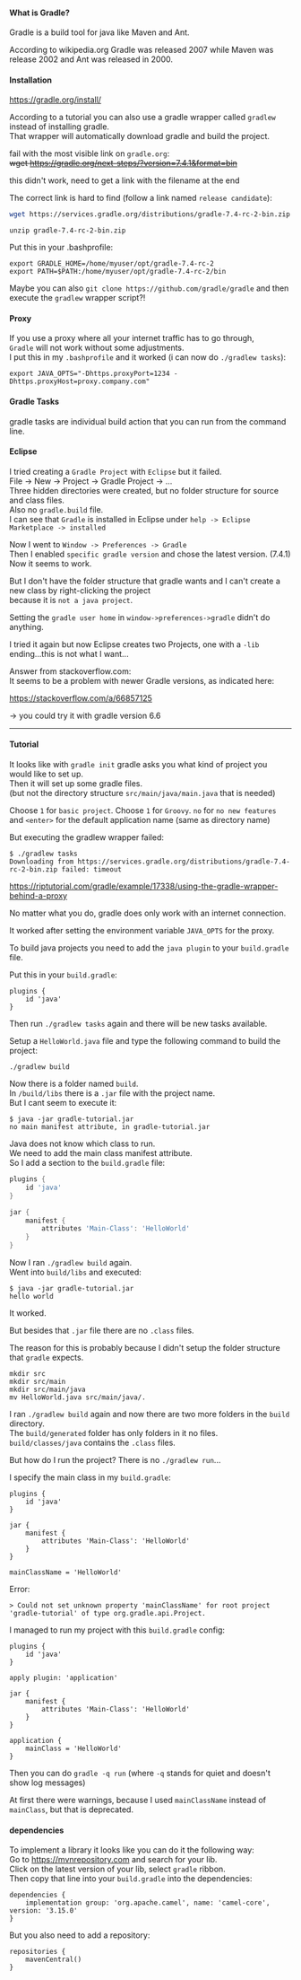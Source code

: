 #### What is Gradle?

Gradle is a build tool for java like Maven and Ant.

According to wikipedia.org Gradle was released 2007 while Maven was release 2002 and Ant was released in 2000.

#### Installation

https://gradle.org/install/

According to a tutorial you can also use a gradle wrapper called `gradlew` instead of installing gradle.\
That wrapper will automatically download gradle and build the project.

fail with the most visible link on `gradle.org`:\
~~wget https://gradle.org/next-steps/?version=7.4.1&format=bin~~

this didn't work, need to get a link with the filename at the end

The correct link is hard to find (follow a link named `release candidate`):
```bash
wget https://services.gradle.org/distributions/gradle-7.4-rc-2-bin.zip
```

```
unzip gradle-7.4-rc-2-bin.zip
```

Put this in your .bashprofile:
```
export GRADLE_HOME=/home/myuser/opt/gradle-7.4-rc-2
export PATH=$PATH:/home/myuser/opt/gradle-7.4-rc-2/bin
```

Maybe you can also `git clone https://github.com/gradle/gradle` and then execute the `gradlew` wrapper script?!

#### Proxy

If you use a proxy where all your internet traffic has to go through,\
`Gradle` will not work without some adjustments.\
I put this in my `.bashprofile` and it worked (i can now do `./gradlew tasks`):
```
export JAVA_OPTS="-Dhttps.proxyPort=1234 -Dhttps.proxyHost=proxy.company.com"
```

#### Gradle Tasks

gradle tasks are individual build action that you can run from the command line.

#### Eclipse

I tried creating a `Gradle Project` with `Eclipse` but it failed.\
File -> New -> Project -> Gradle Project -> ...\
Three hidden directories were created, but no folder structure for source and class files.\
Also no `gradle.build` file.\
I can see that `Gradle` is installed in Eclipse under `help -> Eclipse Marketplace -> installed`

Now I went to `Window -> Preferences -> Gradle`\
Then I enabled `specific gradle version` and chose the latest version. (7.4.1)\
Now it seems to work.

But I don't have the folder structure that gradle wants and I can't create a new class by right-clicking the project\
because it is `not a java project`.

Setting the `gradle user home` in `window->preferences->gradle` didn't do anything.

I tried it again but now Eclipse creates two Projects, one with a `-lib` ending...this is not what I want...

Answer from stackoverflow.com:\
It seems to be a problem with newer Gradle versions, as indicated here:

https://stackoverflow.com/a/66857125

-> you could try it with gradle version 6.6


***
#### Tutorial

It looks like with `gradle init` gradle asks you what kind of project you would like to set up.\
Then it will set up some gradle files.\
(but not the directory structure `src/main/java/main.java` that is needed)

Choose `1` for `basic project`.
Choose `1` for `Groovy`.
`no` for `no new features`
and `<enter>` for the default application name (same as directory name)

But executing the gradlew wrapper failed:
```
$ ./gradlew tasks
Downloading from https://services.gradle.org/distributions/gradle-7.4-rc-2-bin.zip failed: timeout
```

https://riptutorial.com/gradle/example/17338/using-the-gradle-wrapper-behind-a-proxy

No matter what you do, gradle does only work with an internet connection.

It worked after setting the environment variable `JAVA_OPTS` for the proxy.

To build java projects you need to add the `java plugin` to your `build.gradle` file.

Put this in your `build.gradle`:
```
plugins {
    id 'java'
}
```
Then run `./gradlew tasks` again and there will be new tasks available.

Setup a `HelloWorld.java` file and type the following command to build the project:
```
./gradlew build
```
Now there is a folder named `build`.\
In `/build/libs` there is a `.jar` file with the project name.\
But I cant seem to execute it:
```
$ java -jar gradle-tutorial.jar
no main manifest attribute, in gradle-tutorial.jar
```
Java does not know which class to run.\
We need to add the main class manifest attribute.\
So I add a section to the `build.gradle` file:
``` Groovy
plugins {
    id 'java'
}

jar {
    manifest {
        attributes 'Main-Class': 'HelloWorld'
    }
}
```
Now I ran `./gradlew build` again.\
Went into `build/libs` and executed:
```
$ java -jar gradle-tutorial.jar
hello world
```
It worked.

But besides that `.jar` file there are no `.class` files.

The reason for this is probably because I didn't setup the folder structure that `gradle` expects.

```
mkdir src
mkdir src/main
mkdir src/main/java
mv HelloWorld.java src/main/java/.
```
I ran `./gradlew build` again and now there are two more folders in the `build` directory.\
The `build/generated` folder has only folders in it no files.\
`build/classes/java` contains the `.class` files.

But how do I run the project? There is no `./gradlew run`...

I specify the main class in my `build.gradle`:
```
plugins {
    id 'java'
}

jar {
    manifest {
        attributes 'Main-Class': 'HelloWorld'
    }
}

mainClassName = 'HelloWorld'
```
Error:
```
> Could not set unknown property 'mainClassName' for root project 'gradle-tutorial' of type org.gradle.api.Project.
```

I managed to run my project with this `build.gradle` config:
```
plugins {
    id 'java'
}

apply plugin: 'application'

jar {
    manifest {
        attributes 'Main-Class': 'HelloWorld'
    }
}

application {
    mainClass = 'HelloWorld'
}
```

Then you can do `gradle -q run` (where `-q` stands for quiet and doesn't show log messages)

At first there were warnings, because I used `mainClassName` instead of `mainClass`, but that is deprecated.

#### dependencies
To implement a library it looks like you can do it the following way:\
Go to https://mvnrepository.com and search for your lib.\
Click on the latest version of your lib, select `gradle` ribbon.\
Then copy that line into your `build.gradle` into the dependencies:
```
dependencies {
    implementation group: 'org.apache.camel', name: 'camel-core', version: '3.15.0'
}
```
But you also need to add a repository:
```
repositories {
    mavenCentral()
}
```

